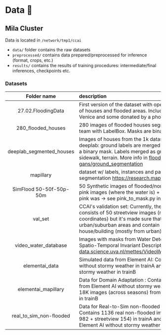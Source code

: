 # Data 💾

## Mila Cluster

Data is located in `/network/tmp1/ccai`

* `data/` folder contains the raw datasets
* `preprocessed/` contains data prepared/preprocessed for inference (format, crops, etc.)
* `results/` contains the results of training procedures: intermediate/final inferences, checkpoints etc.


### Datasets

|Folder name|description|
|:---------:|:----------|
|27.02.FloodingData|First version of the dataset with open-access images of houses and flooded areas. Includes images of Venice and some donated by a photographer|
|280_flooded_houses| 280 images of flooded houses segmented by the ccai team with LabelBox. Masks are binary|
|deeplab_segmented_houses|Images of houses from the 1k dataset segmented by deeplab: ground labels are merged together to create a binary mask. Labels merged as ground: Road, sidewalk, terrain. More info in [floods-gans/ground_segmentation](https://github.com/cc-ai/floods-gans/tree/master/ground_segmentation)|
|mapillary|dataset w/ labels, instances and panoptic segmentation https://research.mapillary.com/|
|SimFlood 50-50f-50p-50m|50 Synthetic images of flooded/non-flooded pairs + pink images (where the water is) + masks (where the pink was -> see pink_to_mask.py in various scripts)|
|val_set|CCAI's validation set: Currently, the validation set consists of 50 streetview images (random selection of coordinates) but it's made sure that images are from urban/suburban areas and contain atleast one house/building (mostly from urban)|
|video_water_database|Images with masks from Water Detection through Spatio-Temporal Invariant Descriptors, http://isis-data.science.uva.nl/mettes/VideoWaterDatabase.tar.gz|
|elementai_data|Simulated data from Element AI: Contains 10K images without stormy weather in trainA and 10K images with stormy weather in trainB|
|elementai_mapillary|Data for Domain Adaptation : Contains 10K images from Element AI without stormy weather in trainA and 18K images (across seasons) from mapillary dataset in trainB|
|real_to_sim_non-flooded|Data for Real-to-Sim non-flooded style transfer : Contains 1136 real non-flooded images(Cityscapes 982 + streetview 154) in trainA and 10K images from Element AI without stormy weather in trainB|





